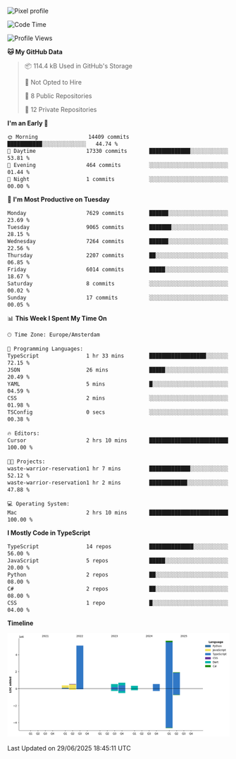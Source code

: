 ![Pixel profile](https://pixel-profile.vercel.app/api/github-stats?username=Atchferox&screen_effect=true&theme=rainbow
)


<!--START_SECTION:waka-->
![Code Time](http://img.shields.io/badge/Code%20Time-716%20hrs%2025%20mins-blue)

![Profile Views](http://img.shields.io/badge/Profile%20Views-0-blue)

**🐱 My GitHub Data** 

> 📦 114.4 kB Used in GitHub's Storage 
 > 
> 🚫 Not Opted to Hire
 > 
> 📜 8 Public Repositories 
 > 
> 🔑 12 Private Repositories 
 > 
**I'm an Early 🐤** 

```text
🌞 Morning                14409 commits       ███████████░░░░░░░░░░░░░░   44.74 % 
🌆 Daytime                17330 commits       █████████████░░░░░░░░░░░░   53.81 % 
🌃 Evening                464 commits         ░░░░░░░░░░░░░░░░░░░░░░░░░   01.44 % 
🌙 Night                  1 commits           ░░░░░░░░░░░░░░░░░░░░░░░░░   00.00 % 
```
📅 **I'm Most Productive on Tuesday** 

```text
Monday                   7629 commits        ██████░░░░░░░░░░░░░░░░░░░   23.69 % 
Tuesday                  9065 commits        ███████░░░░░░░░░░░░░░░░░░   28.15 % 
Wednesday                7264 commits        ██████░░░░░░░░░░░░░░░░░░░   22.56 % 
Thursday                 2207 commits        ██░░░░░░░░░░░░░░░░░░░░░░░   06.85 % 
Friday                   6014 commits        █████░░░░░░░░░░░░░░░░░░░░   18.67 % 
Saturday                 8 commits           ░░░░░░░░░░░░░░░░░░░░░░░░░   00.02 % 
Sunday                   17 commits          ░░░░░░░░░░░░░░░░░░░░░░░░░   00.05 % 
```


📊 **This Week I Spent My Time On** 

```text
🕑︎ Time Zone: Europe/Amsterdam

💬 Programming Languages: 
TypeScript               1 hr 33 mins        ██████████████████░░░░░░░   72.15 % 
JSON                     26 mins             █████░░░░░░░░░░░░░░░░░░░░   20.49 % 
YAML                     5 mins              █░░░░░░░░░░░░░░░░░░░░░░░░   04.59 % 
CSS                      2 mins              ░░░░░░░░░░░░░░░░░░░░░░░░░   01.98 % 
TSConfig                 0 secs              ░░░░░░░░░░░░░░░░░░░░░░░░░   00.38 % 

🔥 Editors: 
Cursor                   2 hrs 10 mins       █████████████████████████   100.00 % 

🐱‍💻 Projects: 
waste-warrior-reservation1 hr 7 mins         █████████████░░░░░░░░░░░░   52.12 % 
waste-warrior-reservation1 hr 2 mins         ████████████░░░░░░░░░░░░░   47.88 % 

💻 Operating System: 
Mac                      2 hrs 10 mins       █████████████████████████   100.00 % 
```

**I Mostly Code in TypeScript** 

```text
TypeScript               14 repos            ██████████████░░░░░░░░░░░   56.00 % 
JavaScript               5 repos             █████░░░░░░░░░░░░░░░░░░░░   20.00 % 
Python                   2 repos             ██░░░░░░░░░░░░░░░░░░░░░░░   08.00 % 
C#                       2 repos             ██░░░░░░░░░░░░░░░░░░░░░░░   08.00 % 
CSS                      1 repo              █░░░░░░░░░░░░░░░░░░░░░░░░   04.00 % 
```



**Timeline**

![Lines of Code chart](https://raw.githubusercontent.com/Atchferox/Atchferox/main/assets/bar_graph.png)


 Last Updated on 29/06/2025 18:45:11 UTC
<!--END_SECTION:waka-->
